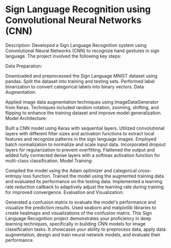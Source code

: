# Sign Language Recognition using Convolutional Neural Networks (CNN)

Description:
Developed a Sign Language Recognition system using Convolutional Neural Networks (CNN) to recognize hand gestures in sign language. The project involved the following key steps:

Data Preparation:

Downloaded and preprocessed the Sign Language MNIST dataset using pandas.
Split the dataset into training and testing sets.
Performed label binarization to convert categorical labels into binary vectors.
Data Augmentation:

Applied image data augmentation techniques using ImageDataGenerator from Keras.
Techniques included random rotation, zooming, shifting, and flipping to enhance the training dataset and improve model generalization.
Model Architecture:

Built a CNN model using Keras with sequential layers.
Utilized convolutional layers with different filter sizes and activation functions to extract local features and recognize patterns in the sign language images.
Employed batch normalization to normalize and scale input data.
Incorporated dropout layers for regularization to prevent overfitting.
Flattened the output and added fully connected dense layers with a softmax activation function for multi-class classification.
Model Training:

Compiled the model using the Adam optimizer and categorical cross-entropy loss function.
Trained the model using the augmented training data and evaluated its performance on the testing data.
Implemented a learning rate reduction callback to adaptively adjust the learning rate during training for improved convergence.
Evaluation and Visualization:

Generated a confusion matrix to evaluate the model's performance and visualize the prediction results.
Used seaborn and matplotlib libraries to create heatmaps and visualizations of the confusion matrix.
This Sign Language Recognition project demonstrates your proficiency in deep learning techniques, specifically in building CNN models for image classification tasks. It showcases your ability to preprocess data, apply data augmentation, design and train neural network models, and evaluate their performance.
